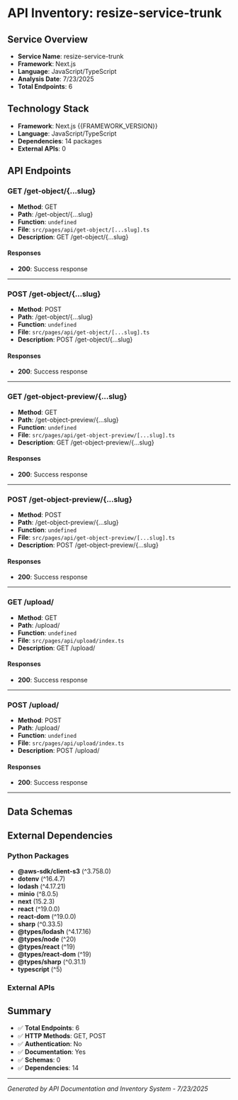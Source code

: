 # API Inventory: resize-service-trunk

## Service Overview

- **Service Name**: resize-service-trunk
- **Framework**: Next.js
- **Language**: JavaScript/TypeScript
- **Analysis Date**: 7/23/2025
- **Total Endpoints**: 6

## Technology Stack

- **Framework**: Next.js {{FRAMEWORK_VERSION}}
- **Language**: JavaScript/TypeScript
- **Dependencies**: 14 packages
- **External APIs**: 0

## API Endpoints

### GET /get-object/{...slug}

- **Method**: GET
- **Path**: /get-object/{...slug}
- **Function**: `undefined`
- **File**: `src/pages/api/get-object/[...slug].ts`
- **Description**: GET /get-object/{...slug}

#### Responses
- **200**: Success response

---

### POST /get-object/{...slug}

- **Method**: POST
- **Path**: /get-object/{...slug}
- **Function**: `undefined`
- **File**: `src/pages/api/get-object/[...slug].ts`
- **Description**: POST /get-object/{...slug}

#### Responses
- **200**: Success response

---

### GET /get-object-preview/{...slug}

- **Method**: GET
- **Path**: /get-object-preview/{...slug}
- **Function**: `undefined`
- **File**: `src/pages/api/get-object-preview/[...slug].ts`
- **Description**: GET /get-object-preview/{...slug}

#### Responses
- **200**: Success response

---

### POST /get-object-preview/{...slug}

- **Method**: POST
- **Path**: /get-object-preview/{...slug}
- **Function**: `undefined`
- **File**: `src/pages/api/get-object-preview/[...slug].ts`
- **Description**: POST /get-object-preview/{...slug}

#### Responses
- **200**: Success response

---

### GET /upload/

- **Method**: GET
- **Path**: /upload/
- **Function**: `undefined`
- **File**: `src/pages/api/upload/index.ts`
- **Description**: GET /upload/

#### Responses
- **200**: Success response

---

### POST /upload/

- **Method**: POST
- **Path**: /upload/
- **Function**: `undefined`
- **File**: `src/pages/api/upload/index.ts`
- **Description**: POST /upload/

#### Responses
- **200**: Success response

---



## Data Schemas



## External Dependencies

### Python Packages
- **@aws-sdk/client-s3** (^3.758.0)
- **dotenv** (^16.4.7)
- **lodash** (^4.17.21)
- **minio** (^8.0.5)
- **next** (15.2.3)
- **react** (^19.0.0)
- **react-dom** (^19.0.0)
- **sharp** (^0.33.5)
- **@types/lodash** (^4.17.16)
- **@types/node** (^20)
- **@types/react** (^19)
- **@types/react-dom** (^19)
- **@types/sharp** (^0.31.1)
- **typescript** (^5)


### External APIs


## Summary

- ✅ **Total Endpoints**: 6
- ✅ **HTTP Methods**: GET, POST
- ✅ **Authentication**: No
- ✅ **Documentation**: Yes
- ✅ **Schemas**: 0
- ✅ **Dependencies**: 14

---

*Generated by API Documentation and Inventory System - 7/23/2025* 